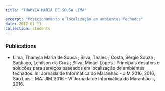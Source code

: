 ```yaml
---
title: "THAMYLA MARIA DE SOUSA LIMA"

excerpt: "Posicionamento e localização em ambientes fechados"
date: 2017-01-13
collection: students
---
```


### Publications

* Lima, Thamyla Maria de Sousa ; Silva, Thales ; Costa, Sérgio Souza ; Santiago, Lenilson da Cruz ; Silva, Micael Lopes . Principais desafios e soluções para serviços baseados em localização de ambientes fechados. In: Jornada de Informática do Maranhão - JIM 2016, 2016, São Luis - MA. JIM 2016 - VI Jornada de Informática do Maranhão -, 2016.